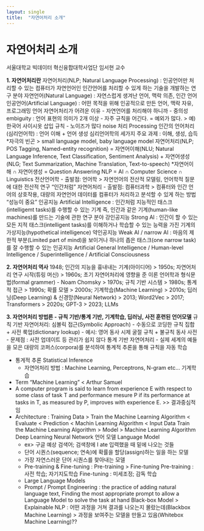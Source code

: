 ```yaml
---
layout: single
title:  "자연어처리 소개"
---
```


# 자연어처리 소개

서울대학교 빅데이터 혁신융합대학사업단
임서현 교수

**1. 자연어처리란**
자연어처리(NLP; Natural Language Processing) : 인공언어만 처리할 수 있는 컴퓨터가 자연언어인 인간언어를 처리할 수 있게 하는 기술을 개발하는 연구 분야
자연언어(Natural Language) : 자연스럽게 생겨난 언어, 맥락 의존, 인간 언어
인공언어(Artificial Language) : 어떤 목적을 위해 인공적으로 만든 언어, 맥락 자유, 프로그래밍 언어
자연어처리가 어려운 이유 - 자연언어를 처리해야 하니까
    - 중의성 embiguity : 언어 표현의 의미가 2개 이상
    - 자주 규칙을 어긴다. = 예외가 많다. > 예) 한국어 사이시옷 삽입 규칙
    - 노이즈가 많다 noise
처리 Processing
인간의 언어처리 (심리언어학) : 언어 이해 + 언어 생성
심리언어학의 세가지 주요 과제 : 이해, 생성, 습득
*자극의 빈곤 > small language model, baby language model
자연어처리(NLP; POS Tagging, Named-entity recognition) = 자연어이해(NLU; Natural Language Inference, Text Classification, Sentiment Analysis) + 자연어생성(NLG; Text Summarization, Machine Translation, Text-to-speech) 		*자연어이해 ∩ 자연어생성 = Question Answering
NLP = AI ∩ Computer Science ∩ Linguistics
전산언어학 - 출발점: 언어학 > 자연언어의 전산적 모델링, 언어학적 질문에 대한 전산적 연구 “인간처럼”
자연어처리 - 출발점: 컴퓨터과학 > 컴퓨터와 인간 언어의 상호작용, 대량의 자연언어 데이터를 컴퓨터가 처리하고 분석할 수 있게 하는 방법 “성능이 중요”
인공지능 Artificial Intelligence : 인간처럼 지능적인 태스크(intelligemt tasks)를 수행할 수 있는 기계 즉, 인간과 같은 기계(human-like machines)를 만드는 기술에 관한 연구 분야
강인공지능 Strong AI : 인간이 할 수 있는 모든 지적 태스크(intelligent tasks)를 이해하거나 학습할 수 있는 능력을 가진 기계의 가상지능(hypothetical intelligence)
약인공지능 Weak AI / narrow AI : 마음의 제한적 부분(Limited part of mind)을 보이거나 하나의 좁은 태스크(one narrow task)를 잘 수행할 수 있는 인공지능
Artificial General Intelligence / Human-level Intelligence / Superintelligence / Artificial Consciousness

**2. 자연어처리 역사**
1948; 인간의 지능을 흉내내는 기계(아이디어) > 1950s; 자연어처리 연구 시작(튜링 머신) > 1960s; 초기 자연어처리에 영향을 준 이론 언어학과 형식문법(formal grammer) - Noam Chomsky > 1970s; 규칙 기반 시스템 > 1980s; 통계적 접근 > 1990s; 확률 모델 > 2000s; 기계학습(Machine Learning) > 2010s; 딥러닝(Deep Learning) & 신경망(Neural Network) > 2013; Word2Vec > 2017; Transformers > 2020s; GPT-3 > 2023; LLMs

**3. 자연어처리 방법론 - 규칙 기반/통계 기반, 기계학습, 딥러닝, 사전 훈련된 언어모델**
규칙 기반 자연어처리: 심볼릭 접근(Symbolic Approach)
    - 수동으로 코딩한 규칙 집합 + 사전 룩업(dictionary lookup)
    - 예시: 영어 동사 시제 굴절 규칙 + 불규칙 동사 사전
    - 문제점 : 사전 업데이트 등 관리가 쉽지 않다
통계 기반 자연어처리
    - 실제 세계의 예들을 모은 대량의 코퍼스(corpora)를 분석하여 통계적 추론을 통해 규칙을 자동 
  학습
- 통게적 추론 Statistical Inference
    - 자연어처리 방법 : Machine Learning, Perceptrons, N-gram etc...
기계학습
- Term “Machine Learning” < Arthur Samuel
- A computer program is said to learn from experience E with respect to some class of task T and performance mesure P if its performance at tasks in T, as measured by P, improves with experience E. >> 결과중심적임
- Architecture : Training Data > Train the Machine Learning Algorithm < Evaluate < Prediction < Machin Learning Algorithm < Input Data
Train the Machine Learning Algorithm > Model > Machine Learning Algorithm
Deep Learning Neural Network
언어 모델 Language Model
    - ex> 구글 예상 검색어; 검색창에 I ate 입력했을 때 밑에 나오는 것들
    - 단어 시퀀스(sequence; 연속)에 확률을 할당(assign)하는 일을 하는 모델
    - 가장 자연스러운 단어 시퀀스를 찾아내는 모델
    - Pre-training & Fine-tuning : Pre-training > Fine-tuning
Pre-training : 사전 학습; 자기지도학습
Fine-tuning : 미세조정; 감독 학습
    - Large Language Models
    - Prompt / Prompt Engineering : the practice of adding natural language text, Finding the most appropriate prompt to allow a Language Model to solve the task at hand
    Black-box Model > Explainable NLP : 어떤 과정을 거쳐 결과를 나오는지 몰랐는데(Blackbox Machine Learning) > 과정을 보여주는 모델을 만들고 있음(Whitebox Machine Learning)??


